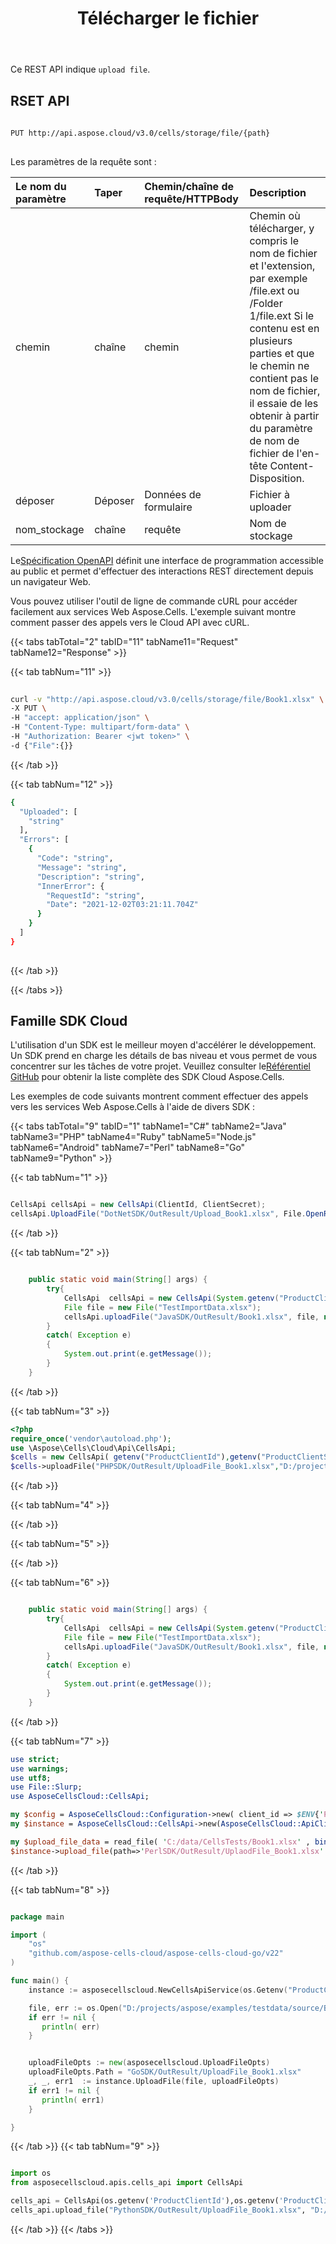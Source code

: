 ﻿---
title: Télécharger le fichier
second_title: Aspose.Cells Cloud Documen
type: docs
url: /fr/file/upload/
keywords: Learn how to upload file with Aspose Cells Cloud REST API
description: Apprenez à télécharger un fichier avec Aspose Cells Cloud REST API SDK prend en charge les types de langages de développement. Ils incluent Android, C#, Go, Java, NodeJS, Perl, PHP, Python, Ruby et Swift
weight: 100
---
Ce REST API indique `upload file`.

## RSET API
 
```bash
 
PUT http://api.aspose.cloud/v3.0/cells/storage/file/{path}
 
```
 Les paramètres de la requête sont :
 
| Le nom du paramètre| Taper| Chemin/chaîne de requête/HTTPBody|Description|
|:- |:- |:- |:- |
| chemin| chaîne| chemin| Chemin où télécharger, y compris le nom de fichier et l'extension, par exemple /file.ext ou /Folder 1/file.ext Si le contenu est en plusieurs parties et que le chemin ne contient pas le nom de fichier, il essaie de les obtenir à partir du paramètre de nom de fichier de l'en-tête Content-Disposition.|
| déposer| Déposer| Données de formulaire| Fichier à uploader|
| nom_stockage| chaîne| requête| Nom de stockage|
 
 Le[Spécification OpenAPI](https://apireference.aspose.cloud/cells/#/File/UploadFile) définit une interface de programmation accessible au public et permet d'effectuer des interactions REST directement depuis un navigateur Web.
 
Vous pouvez utiliser l'outil de ligne de commande cURL pour accéder facilement aux services Web Aspose.Cells. L'exemple suivant montre comment passer des appels vers le Cloud API avec cURL.
 
{{< tabs tabTotal="2" tabID="11" tabName11="Request" tabName12="Response" >}}
 
{{< tab tabNum="11" >}}
 
```bash
 
curl -v "http://api.aspose.cloud/v3.0/cells/storage/file/Book1.xlsx" \
-X PUT \
-H "accept: application/json" \
-H "Content-Type: multipart/form-data" \
-H "Authorization: Bearer <jwt token>" \
-d {"File":{}}
```
 
{{< /tab >}}
 
{{< tab tabNum="12" >}}
 
```bash
{
  "Uploaded": [
    "string"
  ],
  "Errors": [
    {
      "Code": "string",
      "Message": "string",
      "Description": "string",
      "InnerError": {
        "RequestId": "string",
        "Date": "2021-12-02T03:21:11.704Z"
      }
    }
  ]
}
 
```
 
{{< /tab >}}
 
{{< /tabs >}}
 
## Famille SDK Cloud
 
 L'utilisation d'un SDK est le meilleur moyen d'accélérer le développement. Un SDK prend en charge les détails de bas niveau et vous permet de vous concentrer sur les tâches de votre projet. Veuillez consulter le[Référentiel GitHub](https://github.com/aspose-cells-cloud) pour obtenir la liste complète des SDK Cloud Aspose.Cells.
 
Les exemples de code suivants montrent comment effectuer des appels vers les services Web Aspose.Cells à l'aide de divers SDK :
 
 {{< tabs tabTotal="9" tabID="1" tabName1="C#" tabName2="Java" tabName3="PHP" tabName4="Ruby" tabName5="Node.js" tabName6="Android" tabName7="Perl" tabName8="Go" tabName9="Python" >}}

{{< tab tabNum="1" >}}

```csharp

CellsApi cellsApi = new CellsApi(ClientId, ClientSecret);
cellsApi.UploadFile("DotNetSDK/OutResult/Upload_Book1.xlsx", File.OpenRead(filePath), null);

```

{{< /tab >}}

{{< tab tabNum="2" >}}
```java

    public static void main(String[] args) {
        try{
            CellsApi  cellsApi = new CellsApi(System.getenv("ProductClientId"),System.getenv("ProductClientSecret"));
            File file = new File("TestImportData.xlsx");
            cellsApi.uploadFile("JavaSDK/OutResult/Book1.xlsx", file, null);
        }
        catch( Exception e) 
        {
            System.out.print(e.getMessage());
        }
    }
```

{{< /tab >}}

{{< tab tabNum="3" >}}

```php
<?php
require_once('vendor\autoload.php');
use \Aspose\Cells\Cloud\Api\CellsApi;
$cells = new CellsApi( getenv("ProductClientId"),getenv("ProductClientSecret") );
$cells->uploadFile("PHPSDK/OutResult/UploadFile_Book1.xlsx","D:/projects/aspose/examples/testdata/source/Book1.xlsx",null );


```
{{< /tab >}}

{{< tab tabNum="4" >}}


{{< /tab >}}

{{< tab tabNum="5" >}}


{{< /tab >}}

{{< tab tabNum="6" >}}
```java

    public static void main(String[] args) {
        try{
            CellsApi  cellsApi = new CellsApi(System.getenv("ProductClientId"),System.getenv("ProductClientSecret"));
            File file = new File("TestImportData.xlsx");
            cellsApi.uploadFile("JavaSDK/OutResult/Book1.xlsx", file, null);
        }
        catch( Exception e) 
        {
            System.out.print(e.getMessage());
        }
    }
```

{{< /tab >}}

{{< tab tabNum="7" >}}
 ```perl
use strict;
use warnings;
use utf8; 
use File::Slurp;
use AsposeCellsCloud::CellsApi;

my $config = AsposeCellsCloud::Configuration->new( client_id => $ENV{'ProductClientId'}, client_secret => $ENV{'ProductClientSecret'});
my $instance = AsposeCellsCloud::CellsApi->new(AsposeCellsCloud::ApiClient->new( $config));

my $upload_file_data = read_file( 'C:/data/CellsTests/Book1.xlsx' , binmode => ':raw' );
$instance->upload_file(path=>'PerlSDK/OutResult/UplaodFile_Book1.xlsx' ,file => $upload_file_data);

 ```

{{< /tab >}}

{{< tab tabNum="8" >}}

```go

package main

import (
	"os"
	"github.com/aspose-cells-cloud/aspose-cells-cloud-go/v22"
)

func main() {
	instance := asposecellscloud.NewCellsApiService(os.Getenv("ProductClientId"), os.Getenv("ProductClientSecret"))

	file, err := os.Open("D:/projects/aspose/examples/testdata/source/Book1.xlsx")	
	if err != nil {
	   println( err)
	}


	uploadFileOpts := new(asposecellscloud.UploadFileOpts)
	uploadFileOpts.Path = "GoSDK/OutResult/UploadFile_Book1.xlsx"
	_, _, err1  := instance.UploadFile(file, uploadFileOpts)
	if err1 != nil {
	   println( err1)
	}

}

```

{{< /tab >}}
{{< tab tabNum="9" >}}
```python

import os
from asposecellscloud.apis.cells_api import CellsApi

cells_api = CellsApi(os.getenv('ProductClientId'),os.getenv('ProductClientSecret'))
cells_api.upload_file("PythonSDK/OutResult/UploadFile_Book1.xlsx", "D:/projects/aspose/examples/testdata/source/Book1.xlsx")

```
{{< /tab >}}
{{< /tabs >}}
 

